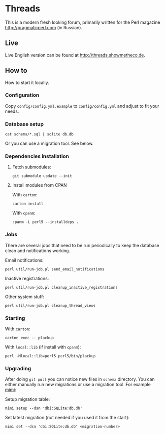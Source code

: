 # Threads

This is a modern fresh looking forum, primarily written for the Perl
magazine <http://pragmaticperl.com> (in Russian).

## Live

Live English version can be found at <http://threads.showmetheco.de>.

## How to

How to start it locally.

### Configuration

Copy `config/config.yml.example` to `config/config.yml` and adjust to fit your needs.

### Database setup

```
cat schema/*.sql | sqlite db.db
```

Or you can use a migration tool. See below.

### Dependencies installation

1. Fetch submodules:

    ```
    git submodule update --init
    ```

2. Install modules from CPAN

    With `carton`:

    ```
    carton install
    ```

    With `cpanm`:

    ```
    cpanm -L perl5 --installdeps .
    ```

### Jobs

There are several jobs that need to be run periodically to keep the database
clean and notifications working.

Email notifications:

```
perl util/run-job.pl send_email_notifications
```

Inactive registrations:

```
perl util/run-job.pl cleanup_inactive_registrations
```

Other system stuff:

```
perl util/run-job.pl cleanup_thread_views
```

### Starting

With `carton`:

```
carton exec -- plackup
```

With `local::lib` (if install with `cpanm`):

```
perl -Mlocal::lib=perl5 perl5/bin/plackup
```

### Upgrading

After doing `git pull` you can notice new files in `schema` directory. You can
either manually run new migrations or use a migration tool. For example
[mimi](http://github.com/vti/app-mimi):

Setup migration table:

```
mimi setup --dsn 'dbi:SQLite:db.db'
```

Set latest migration (not needed if you used it from the start):

```
mimi set --dsn 'dbi:SQLite:db.db' <migration-number>
```
